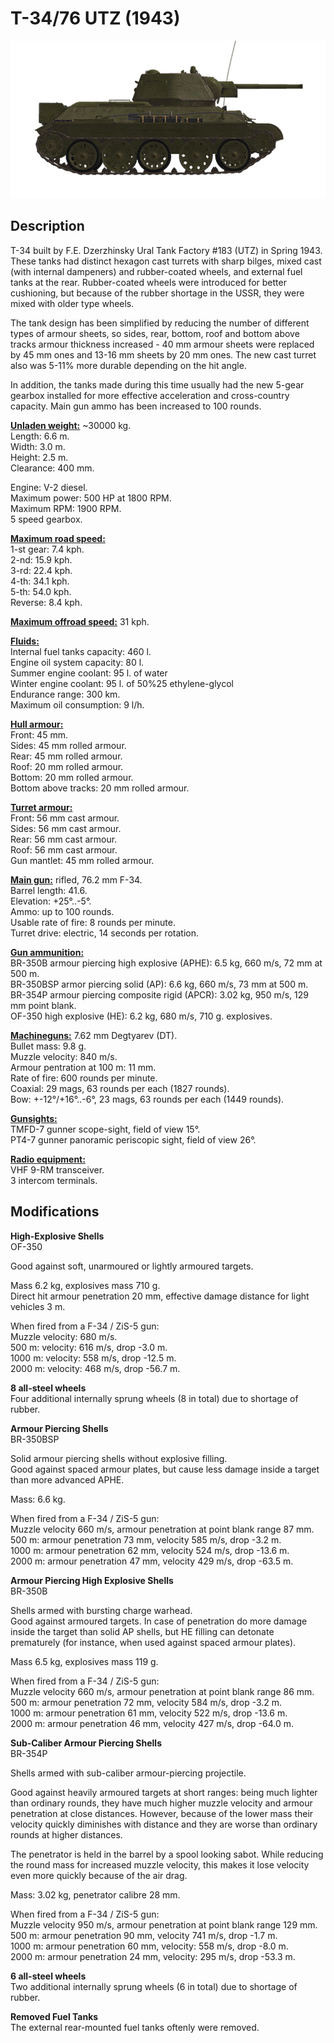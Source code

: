 # T-34/76 UTZ (1943)

![t34-76uvz-43](../images/vehicles/t34-76uvz-43.png)

## Description

T-34 built by F.E. Dzerzhinsky Ural Tank Factory #183 (UTZ) in Spring 1943. These tanks had distinct hexagon cast turrets with sharp bilges, mixed cast (with internal dampeners) and rubber-coated wheels, and external fuel tanks at the rear. Rubber-coated wheels were introduced for better cushioning, but because of the rubber shortage in the USSR, they were mixed with older type wheels.  
  
The tank design has been simplified by reducing the number of different types of armour sheets, so sides, rear, bottom, roof and bottom above tracks armour thickness increased - 40 mm armour sheets were replaced by 45 mm ones and 13-16 mm sheets by 20 mm ones. The new cast turret also was 5-11% more durable depending on the hit angle.  
  
In addition, the tanks made during this time usually had the new 5-gear gearbox installed for more effective acceleration and cross-country capacity. Main gun ammo has been increased to 100 rounds.  
  
<b><u>Unladen weight:</u></b> ~30000 kg.  
Length: 6.6 m.  
Width: 3.0 m.  
Height: 2.5 m.  
Clearance: 400 mm.  
  
Engine: V-2 diesel.  
Maximum power: 500 HP at 1800 RPM.  
Maximum RPM: 1900 RPM.  
5 speed gearbox.  
  
<b><u>Maximum road speed:</u></b>  
1-st gear: 7.4 kph.  
2-nd: 15.9 kph.  
3-rd: 22.4 kph.  
4-th: 34.1 kph.  
5-th: 54.0 kph.  
Reverse: 8.4 kph.  
  
<b><u>Maximum offroad speed:</u></b> 31 kph.  
  
<b><u>Fluids:</u></b>  
Internal fuel tanks capacity: 460 l.  
Engine oil system capacity: 80 l.  
Summer engine coolant: 95 l. of water  
Winter engine coolant: 95 l. of 50%25 ethylene-glycol  
Endurance range: 300 km.  
Maximum oil consumption: 9 l/h.  
  
<b><u>Hull armour:</u></b>  
Front: 45 mm.  
Sides: 45 mm rolled armour.  
Rear: 45 mm rolled armour.  
Roof: 20 mm rolled armour.  
Bottom: 20 mm rolled armour.  
Bottom above tracks: 20 mm rolled armour.  
  
<b><u>Turret armour:</u></b>  
Front: 56 mm cast armour.  
Sides: 56 mm cast armour.  
Rear: 56 mm cast armour.  
Roof: 56 mm cast armour.  
Gun mantlet: 45 mm rolled armour.  
  
<b><u>Main gun:</u></b> rifled, 76.2 mm F-34.  
Barrel length: 41.6.  
Elevation: +25°..-5°.  
Ammo: up to 100 rounds.  
Usable rate of fire: 8 rounds per minute.  
Turret drive: electric, 14 seconds per rotation.  
  
<b><u>Gun ammunition:</u></b>  
BR-350B armour piercing high explosive (APHE): 6.5 kg, 660 m/s, 72 mm at 500 m.  
BR-350BSP armor piercing solid (AP): 6.6 kg, 660 m/s, 73 mm at 500 m.  
BR-354P armour piercing composite rigid (APCR): 3.02 kg, 950 m/s, 129 mm point blank.  
OF-350 high explosive (HE): 6.2 kg, 680 m/s, 710 g. explosives.  
  
<b><u>Machineguns:</u></b> 7.62 mm Degtyarev (DT).  
Bullet mass: 9.8 g.  
Muzzle velocity: 840 m/s.  
Armour pentration at 100 m: 11 mm.  
Rate of fire: 600 rounds per minute.  
Coaxial: 29 mags, 63 rounds per each (1827 rounds).  
Bow: +-12°/+16°..-6°, 23 mags, 63 rounds per each (1449 rounds).  
  
<b><u>Gunsights:</u></b>  
TMFD-7 gunner scope-sight, field of view 15°.  
PT4-7 gunner panoramic periscopic sight, field of view 26°.  
  
<b><u>Radio equipment:</u></b>  
VHF 9-RM transceiver.  
3 intercom terminals.

## Modifications

**High-Explosive Shells**  
OF-350  
  
Good against soft, unarmoured or lightly armoured targets.  
  
Mass 6.2 kg, explosives mass 710 g.  
Direct hit armour penetration 20 mm, effective damage distance for light vehicles 3 m.  
  
When fired from a F-34 / ZiS-5 gun:  
Muzzle velocity: 680 m/s.  
500 m: velocity: 616 m/s, drop -3.0 m.  
1000 m: velocity: 558 m/s, drop -12.5 m.  
2000 m: velocity: 468 m/s, drop -56.7 m.

**8 all-steel wheels**  
Four additional internally sprung wheels (8 in total) due to shortage of rubber.

**Armour Piercing Shells**  
BR-350BSP  
  
Solid armour piercing shells without explosive filling.  
Good against spaced armour plates, but cause less damage inside a target than more advanced APHE.  
  
Mass: 6.6 kg.  
  
When fired from a F-34 / ZiS-5 gun:  
Muzzle velocity 660 m/s, armour penetration at point blank range 87 mm.  
500 m: armour penetration 73 mm, velocity 585 m/s, drop -3.2 m.  
1000 m: armour penetration 62 mm, velocity 524 m/s, drop -13.6 m.  
2000 m: armour penetration 47 mm, velocity 429 m/s, drop -63.5 m.

**Armour Piercing High Explosive Shells**  
BR-350B  
  
Shells armed with bursting charge warhead.  
Good against armoured targets. In case of penetration do more damage inside the target than solid AP shells, but HE filling can detonate prematurely (for instance, when used against spaced armour plates).  
  
Mass 6.5 kg, explosives mass 119 g.  
  
When fired from a F-34 / ZiS-5 gun:  
Muzzle velocity 660 m/s, armour penetration at point blank range 86 mm.  
500 m: armour penetration 72 mm, velocity 584 m/s, drop -3.2 m.  
1000 m: armour penetration 61 mm, velocity 522 m/s, drop -13.6 m.  
2000 m: armour penetration 46 mm, velocity 427 m/s, drop -64.0 m.

**Sub-Caliber Armour Piercing Shells**  
BR-354P  
  
Shells armed with sub-caliber armour-piercing projectile.  
  
Good against heavily armoured targets at short ranges: being much lighter than ordinary rounds, they have much higher muzzle velocity and armour penetration at close distances. However, because of the lower mass their velocity quickly diminishes with distance and they are worse than ordinary rounds at higher distances.  
  
The penetrator is held in the barrel by a spool looking sabot. While reducing the round mass for increased muzzle velocity, this makes it lose velocity even more quickly because of the air drag.  
  
Mass: 3.02 kg, penetrator calibre 28 mm.  
  
When fired from a F-34 / ZiS-5 gun:  
Muzzle velocity 950 m/s, armour penetration at point blank range 129 mm.  
500 m: armour penetration 90 mm, velocity 741 m/s, drop -1.7 m.  
1000 m: armour penetration 60 mm, velocity: 558 m/s, drop -8.0 m.  
2000 m: armour penetration 24 mm, velocity: 295 m/s, drop -53.3 m.

**6 all-steel wheels**  
Two additional internally sprung wheels (6 in total) due to shortage of rubber.

**Removed Fuel Tanks**  
The external rear-mounted fuel tanks oftenly were removed.
